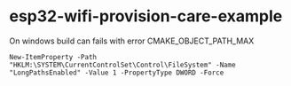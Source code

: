 # esp32-wifi-provision-care-example

On windows build can fails with error CMAKE_OBJECT_PATH_MAX

```
New-ItemProperty -Path "HKLM:\SYSTEM\CurrentControlSet\Control\FileSystem" -Name "LongPathsEnabled" -Value 1 -PropertyType DWORD -Force
```
